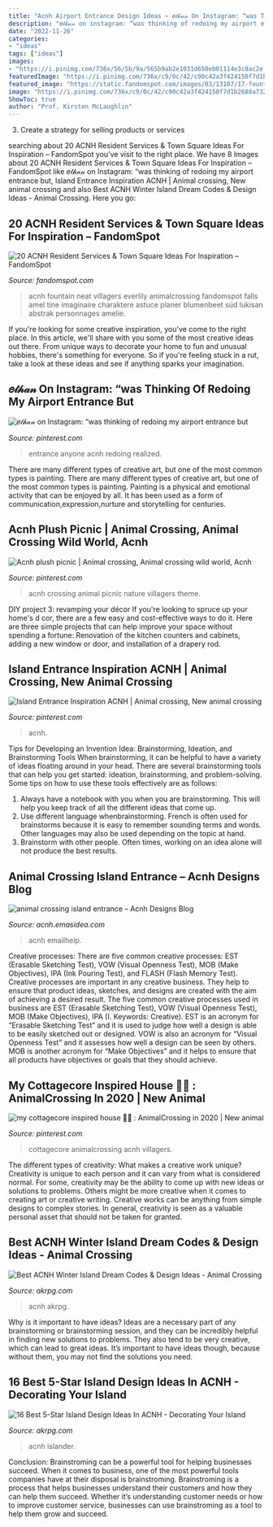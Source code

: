 ```yaml
---
title: "Acnh Airport Entrance Design Ideas ~ 𝑒𝓉𝒽𝒶𝓃 On Instagram: “was Thinking Of Redoing My Airport Entrance But"
description: "𝑒𝓉𝒽𝒶𝓃 on instagram: “was thinking of redoing my airport entrance but"
date: "2022-11-26"
categories:
- "ideas"
tags: ["ideas"]
images:
- "https://i.pinimg.com/736x/56/5b/9a/565b9ab2e1031d650eb01114e3c8ac2e.jpg"
featuredImage: "https://i.pinimg.com/736x/c9/0c/42/c90c42a3f424150f7d1b2688a7322ec6.jpg"
featured_image: "https://static.fandomspot.com/images/03/13107/17-fountain-area-acnh-town-hall.jpg"
image: "https://i.pinimg.com/736x/c9/0c/42/c90c42a3f424150f7d1b2688a7322ec6.jpg"
ShowToc: true
author: "Prof. Kirsten McLaughlin"
---
```



3. Create a strategy for selling products or services 

	

		
searching about 20 ACNH Resident Services &amp; Town Square Ideas For Inspiration – FandomSpot you've visit to the right place. We have 8 Images about 20 ACNH Resident Services &amp; Town Square Ideas For Inspiration – FandomSpot like 𝑒𝓉𝒽𝒶𝓃 on Instagram: “was thinking of redoing my airport entrance but, Island Entrance Inspiration ACNH | Animal crossing, New animal crossing and also Best ACNH Winter Island Dream Codes &amp; Design Ideas - Animal Crossing. Here you go:
		
    
## 20 ACNH Resident Services &amp; Town Square Ideas For Inspiration – FandomSpot

<img loading=lazy src="https://static.fandomspot.com/images/03/13107/17-fountain-area-acnh-town-hall.jpg" onerror="this.onerror=null;this.src='https://tse4.mm.bing.net/th?id=OIP.O7GYyUjUyvZ-IgYdF3SmWQHaEK&amp;pid=15.1';" alt="20 ACNH Resident Services &amp; Town Square Ideas For Inspiration – FandomSpot">

_Source: fandomspot.com_

>acnh fountain neat villagers everlily animalcrossing fandomspot falls amel tine imaginaire charaktere astuce planer blumenbeet süd lukisan abstrak personnages amelie. 

	

If you're looking for some creative inspiration, you've come to the right place. In this article, we'll share with you some of the most creative ideas out there. From unique ways to decorate your home to fun and unusual hobbies, there's something for everyone. So if you're feeling stuck in a rut, take a look at these ideas and see if anything sparks your imagination.

    
## 𝑒𝓉𝒽𝒶𝓃 On Instagram: “was Thinking Of Redoing My Airport Entrance But

<img loading=lazy src="https://i.pinimg.com/736x/c9/0c/42/c90c42a3f424150f7d1b2688a7322ec6.jpg" onerror="this.onerror=null;this.src='https://tse1.mm.bing.net/th?id=OIP.3Qo9tBDqazEnZs2UUpTfTgHaEc&amp;pid=15.1';" alt="𝑒𝓉𝒽𝒶𝓃 on Instagram: “was thinking of redoing my airport entrance but">

_Source: pinterest.com_

>entrance anyone acnh redoing realized. 

	

There are many different types of creative art, but one of the most common types is painting.
There are many different types of creative art, but one of the most common types is painting. Painting is a physical and emotional activity that can be enjoyed by all. It has been used as a form of communication,expression,nurture and storytelling for centuries.

    
## Acnh Plush Picnic | Animal Crossing, Animal Crossing Wild World, Acnh

<img loading=lazy src="https://i.pinimg.com/736x/0b/d2/45/0bd245ffa1c48dd38fac3d371de34071.jpg" onerror="this.onerror=null;this.src='https://tse3.mm.bing.net/th?id=OIP.hUvd-XK1xuRpVtqj-BNRigHaEK&amp;pid=15.1';" alt="Acnh plush picnic | Animal crossing, Animal crossing wild world, Acnh">

_Source: pinterest.com_

>acnh crossing animal picnic nature villagers theme. 

	

DIY project 3: revamping your décor
If you're looking to spruce up your home's d cor, there are a few easy and cost-effective ways to do it. Here are three simple projects that can help improve your space without spending a fortune: Renovation of the kitchen counters and cabinets, adding a new window or door, and installation of a drapery rod.

    
## Island Entrance Inspiration ACNH | Animal Crossing, New Animal Crossing

<img loading=lazy src="https://i.pinimg.com/736x/cc/eb/7f/cceb7f420428327d854b6b93b1597f20.jpg" onerror="this.onerror=null;this.src='https://tse2.mm.bing.net/th?id=OIP.KiZasz_m30EJg0-hi8hX8AHaEK&amp;pid=15.1';" alt="Island Entrance Inspiration ACNH | Animal crossing, New animal crossing">

_Source: pinterest.com_

>acnh. 

	

Tips for Developing an Invention Idea: Brainstorming, Ideation, and Brainstorming Tools
When brainstorming, it can be helpful to have a variety of ideas floating around in your head. There are several brainstorming tools that can help you get started: ideation, brainstorming, and problem-solving. Some tips on how to use these tools effectively are as follows: 
1. Always have a notebook with you when you are brainstorming. This will help you keep track of all the different ideas that come up. 
2. Use different language whenbrainstorming. French is often used for brainstorms because it is easy to remember sounding terms and words. Other languages may also be used depending on the topic at hand. 
3. Brainstorm with other people. Often times, working on an idea alone will not produce the best results.

    
## Animal Crossing Island Entrance – Acnh Designs Blog

<img loading=lazy src="https://i.pinimg.com/originals/2f/24/20/2f2420a02a86ff859bfb19732ee9eeb5.jpg" onerror="this.onerror=null;this.src='https://tse2.mm.bing.net/th?id=OIP.iF0vwdd4qZb5WsfdbJrSwAHaEK&amp;pid=15.1';" alt="animal crossing island entrance – Acnh Designs Blog">

_Source: acnh.emasidea.com_

>acnh emailhelp. 

	

Creative processes: There are five common creative processes: EST (Erasable Sketching Test), VOW (Visual Openness Test), MOB (Make Objectives), IPA (Ink Pouring Test), and FLASH (Flash Memory Test).
Creative processes are important in any creative business. They help to ensure that product ideas, sketches, and designs are created with the aim of achieving a desired result. The five common creative processes used in business are EST (Erasable Sketching Test), VOW (Visual Openness Test), MOB (Make Objectives), IPA (I. Keywords: Creative).
 EST is an acronym for “Erasable Sketching Test” and it is used to judge how well a design is able to be easily sketched out or designed. VOW is also an acronym for “Visual Openness Test” and it assesses how well a design can be seen by others. MOB is another acronym for “Make Objectives” and it helps to ensure that all products have objectives or goals that they should achieve.

    
## My Cottagecore Inspired House 🍃🍄 : AnimalCrossing In 2020 | New Animal

<img loading=lazy src="https://i.pinimg.com/736x/56/5b/9a/565b9ab2e1031d650eb01114e3c8ac2e.jpg" onerror="this.onerror=null;this.src='https://tse4.mm.bing.net/th?id=OIP.dLEsqY3P05axustFK0rynAHaEK&amp;pid=15.1';" alt="my cottagecore inspired house 🍃🍄 : AnimalCrossing in 2020 | New animal">

_Source: pinterest.com_

>cottagecore animalcrossing acnh villagers. 

	

The different types of creativity: What makes a creative work unique?
Creativity is unique to each person and it can vary from what is considered normal. For some, creativity may be the ability to come up with new ideas or solutions to problems. Others might be more creative when it comes to creating art or creative writing. Creative works can be anything from simple designs to complex stories. In general, creativity is seen as a valuable personal asset that should not be taken for granted.

    
## Best ACNH Winter Island Dream Codes &amp; Design Ideas - Animal Crossing

<img loading=lazy src="https://www.akrpg.com/upload/20201104/6374010060147926581926413.jpeg" onerror="this.onerror=null;this.src='https://tse1.mm.bing.net/th?id=OIP.0_4pVRphrbFsOxlRVLhPMQHaEK&amp;pid=15.1';" alt="Best ACNH Winter Island Dream Codes &amp; Design Ideas - Animal Crossing">

_Source: akrpg.com_

>acnh akrpg. 

	

Why is it important to have ideas?
Ideas are a necessary part of any brainstorming or brainstorming session, and they can be incredibly helpful in finding new solutions to problems. They also tend to be very creative, which can lead to great ideas. It’s important to have ideas though, because without them, you may not find the solutions you need.

    
## 16 Best 5-Star Island Design Ideas In ACNH - Decorating Your Island

<img loading=lazy src="https://www.akrpg.com/upload/20201112/6374078945963871036403688.png" onerror="this.onerror=null;this.src='https://tse4.mm.bing.net/th?id=OIP.MH2a7AIoMXEhCUR71hiORwHaEW&amp;pid=15.1';" alt="16 Best 5-Star Island Design Ideas In ACNH - Decorating Your Island">

_Source: akrpg.com_

>acnh islander. 

	

Conclusion: Brainstroming can be a powerful tool for helping businesses succeed.
When it comes to business, one of the most powerful tools companies have at their disposal is brainstroming. Brainstroming is a process that helps businesses understand their customers and how they can help them succeed. Whether it’s understanding customer needs or how to improve customer service, businesses can use brainstroming as a tool to help them grow and succeed.

